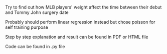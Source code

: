 Try to find out how MLB players' weight affect the time between their debut and Tommy John surgery date

Probably should perform linear regression instead but chose poisson for self training purpose

Step by step explanation and result can be found in PDF or HTML file 

Code can be found in .py file
